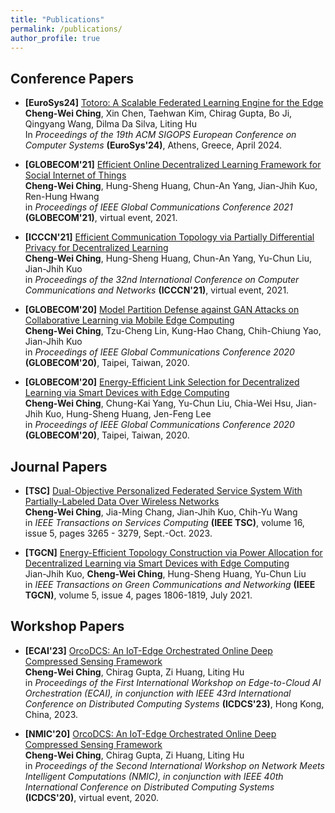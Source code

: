 ```yaml
---
title: "Publications"
permalink: /publications/
author_profile: true
---
```


## Conference Papers

* **[EuroSys24]** [Totoro: A Scalable Federated Learning Engine for the Edge](http://github.com "Github")  
  **Cheng-Wei Ching**, Xin Chen, Taehwan Kim, Chirag Gupta, Bo Ji, Qingyang Wang, Dilma Da Silva, Liting Hu  
  In _Proceedings of the 19th ACM SIGOPS European Conference on Computer Systems_ **(EuroSys'24)**, Athens, Greece, April 2024.

  
* **[GLOBECOM'21]** [Efficient Online Decentralized Learning Framework for Social Internet of Things](http://github.com "Github")  
  **Cheng-Wei Ching**, Hung-Sheng Huang, Chun-An Yang, Jian-Jhih Kuo, Ren-Hung Hwang    
  in _Proceedings of IEEE Global Communications Conference 2021_ **(GLOBECOM'21)**, virtual event, 2021.

* **[ICCCN'21]** [Efficient Communication Topology via Partially Differential Privacy for Decentralized Learning](http://github.com "Github")  
  **Cheng-Wei Ching**, Hung-Sheng Huang, Chun-An Yang, Yu-Chun Liu, Jian-Jhih Kuo    
  in _Proceedings of  the 32nd International Conference on Computer Communications and Networks_ **(ICCCN'21)**, virtual event, 2021.

* **[GLOBECOM'20]** [Model Partition Defense against GAN Attacks on Collaborative Learning via Mobile Edge Computing](http://github.com "Github")  
  **Cheng-Wei Ching**, Tzu-Cheng Lin, Kung-Hao Chang, Chih-Chiung Yao, Jian-Jhih Kuo    
  in _Proceedings of IEEE Global Communications Conference 2020_ **(GLOBECOM'20)**, Taipei, Taiwan, 2020.

* **[GLOBECOM'20]** [Energy-Efficient Link Selection for Decentralized Learning via Smart Devices with Edge Computing](http://github.com "Github")  
  **Cheng-Wei Ching**, Chung-Kai Yang, Yu-Chun Liu, Chia-Wei Hsu, Jian-Jhih Kuo, Hung-Sheng Huang, Jen-Feng Lee    
  in _Proceedings of IEEE Global Communications Conference 2020_ **(GLOBECOM'20)**, Taipei, Taiwan, 2020.

## Journal Papers

* **[TSC]** [Dual-Objective Personalized Federated Service System With Partially-Labeled Data Over Wireless Networks](http://cwching-ucsc.github.io/files/22_TSC_Dual.pdf "Github")  
  **Cheng-Wei Ching**, Jia-Ming Chang, Jian-Jhih Kuo, Chih-Yu Wang    
  in _IEEE Transactions on Services Computing_ **(IEEE TSC)**, volume 16, issue 5, pages 3265 - 3279, Sept.-Oct. 2023.

* **[TGCN]** [Energy-Efficient Topology Construction via Power Allocation for Decentralized Learning via Smart Devices with Edge Computing](http://github.com "Github")  
  Jian-Jhih Kuo, **Cheng-Wei Ching**, Hung-Sheng Huang, Yu-Chun Liu    
  in _IEEE Transactions on Green Communications and Networking_ **(IEEE TGCN)**, volume 5, issue 4, pages 1806-1819, July 2021.


## Workshop Papers

* **[ECAI'23]** [OrcoDCS: An IoT-Edge Orchestrated Online Deep Compressed Sensing Framework](http://cwching-ucsc.github.io/files/OrcDCS.pdf "paper")  
  **Cheng-Wei Ching**, Chirag Gupta, Zi Huang, Liting Hu    
  in _Proceedings of the First International Workshop on Edge-to-Cloud AI Orchestration (ECAI), in conjunction with IEEE 43rd International Conference on Distributed Computing Systems_ **(ICDCS'23)**, Hong Kong, China, 2023.

* **[NMIC'20]** [OrcoDCS: An IoT-Edge Orchestrated Online Deep Compressed Sensing Framework](http://github.com "Github")  
  **Cheng-Wei Ching**, Chirag Gupta, Zi Huang, Liting Hu    
  in _Proceedings of the Second International Workshop on Network Meets Intelligent Computations (NMIC), in conjunction with IEEE 40th International Conference on Distributed Computing Systems_ **(ICDCS'20)**, virtual event, 2020.

